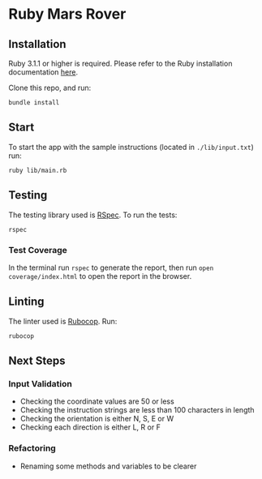 # Ruby Mars Rover

## Installation

Ruby 3.1.1 or higher is required. Please refer to the Ruby installation documentation [here](https://www.ruby-lang.org/en/documentation/installation/).

Clone this repo, and run:

```
bundle install
```

## Start

To start the app with the sample instructions (located in `./lib/input.txt`) run:

```
ruby lib/main.rb
```

## Testing

The testing library used is [RSpec](https://rspec.info/). To run the tests:

```
rspec
```

### Test Coverage

In the terminal run `rspec` to generate the report, then run `open coverage/index.html` to open the report in the browser.

## Linting

The linter used is [Rubocop](https://rubocop.org/). Run:

```
rubocop
```

## Next Steps

### Input Validation

- Checking the coordinate values are 50 or less
- Checking the instruction strings are less than 100 characters in length
- Checking the orientation is either N, S, E or W
- Checking each direction is either L, R or F

### Refactoring

- Renaming some methods and variables to be clearer
